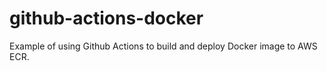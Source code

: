 # github-actions-docker
Example of using Github Actions to build and deploy Docker image to AWS ECR.
